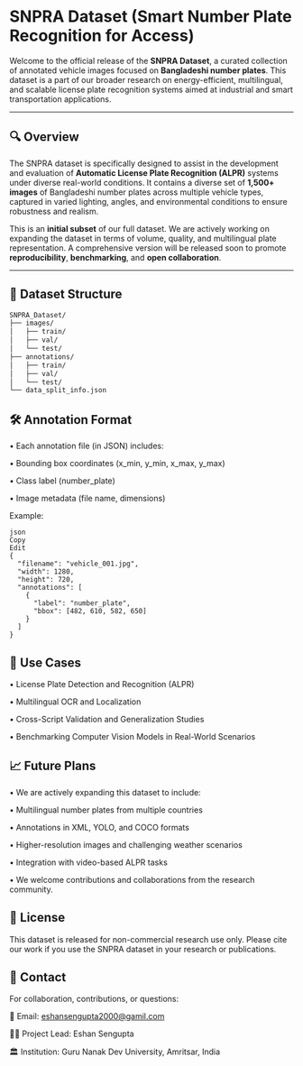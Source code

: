 # SNPRA Dataset (Smart Number Plate Recognition for Access)

Welcome to the official release of the **SNPRA Dataset**, a curated collection of annotated vehicle images focused on **Bangladeshi number plates**. This dataset is a part of our broader research on energy-efficient, multilingual, and scalable license plate recognition systems aimed at industrial and smart transportation applications.

---

## 🔍 Overview

The SNPRA dataset is specifically designed to assist in the development and evaluation of **Automatic License Plate Recognition (ALPR)** systems under diverse real-world conditions. It contains a diverse set of **1,500+ images** of Bangladeshi number plates across multiple vehicle types, captured in varied lighting, angles, and environmental conditions to ensure robustness and realism.

This is an **initial subset** of our full dataset. We are actively working on expanding the dataset in terms of volume, quality, and multilingual plate representation. A comprehensive version will be released soon to promote **reproducibility**, **benchmarking**, and **open collaboration**.

---

## 📂 Dataset Structure

```bash
SNPRA_Dataset/
├── images/
│   ├── train/
│   ├── val/
│   └── test/
├── annotations/
│   ├── train/
│   ├── val/
│   └── test/
└── data_split_info.json
```

## 🛠️ Annotation Format
• Each annotation file (in JSON) includes:

• Bounding box coordinates (x_min, y_min, x_max, y_max)

• Class label (number_plate)

• Image metadata (file name, dimensions)

Example:
```
json
Copy
Edit
{
  "filename": "vehicle_001.jpg",
  "width": 1280,
  "height": 720,
  "annotations": [
    {
      "label": "number_plate",
      "bbox": [482, 610, 582, 650]
    }
  ]
}
```
## 🔬 Use Cases
• License Plate Detection and Recognition (ALPR)

• Multilingual OCR and Localization

• Cross-Script Validation and Generalization Studies

• Benchmarking Computer Vision Models in Real-World Scenarios

## 📈 Future Plans
• We are actively expanding this dataset to include:

• Multilingual number plates from multiple countries

• Annotations in XML, YOLO, and COCO formats

• Higher-resolution images and challenging weather scenarios

• Integration with video-based ALPR tasks

• We welcome contributions and collaborations from the research community.

## 📜 License
This dataset is released for non-commercial research use only. Please cite our work if you use the SNPRA dataset in your research or publications.

## 📧 Contact
For collaboration, contributions, or questions:

📮 Email: eshansengupta2000@gamil.com

🧑‍🔬 Project Lead: Eshan Sengupta

🏛️ Institution: Guru Nanak Dev University, Amritsar, India
